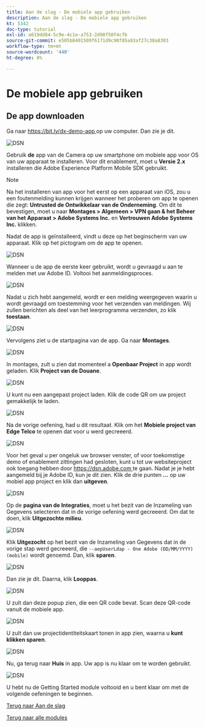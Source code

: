 ```yaml
---
title: Aan de slag - De mobiele app gebruiken
description: Aan de slag - De mobiele app gebruiken
kt: 5342
doc-type: tutorial
exl-id: a619dd84-5c9e-4c1e-a753-2d98f50f4cfb
source-git-commit: e505b8401509f6171d9c98f85a93af27c38a8303
workflow-type: tm+mt
source-wordcount: '440'
ht-degree: 0%

---
```


# De mobiele app gebruiken

## De app downloaden

Ga naar [ https://bit.ly/dx-demo-app ](https://bit.ly/dx-demo-app) op uw computer. Dan zie je dit.

![ DSN ](./images/mobileapp.png)

Gebruik **de** app van de Camera op uw smartphone om mobiele app voor OS van uw apparaat te installeren. Voor dit enablement, moet u **Versie 2.x** installeren die Adobe Experience Platform Mobile SDK gebruikt.

>[!NOTE]
>
>Na het installeren van app voor het eerst op een apparaat van iOS, zou u een foutenmelding kunnen krijgen wanneer het proberen om app te openen die zegt: **Untrusted de Ontwikkelaar van de Onderneming**. Om dit te bevestigen, moet u naar **Montages > Algemeen > VPN gaan &amp; het Beheer van het Apparaat > Adobe Systems Inc.** en **Vertrouwen Adobe Systems Inc.** klikken.

Nadat de app is geïnstalleerd, vindt u deze op het beginscherm van uw apparaat. Klik op het pictogram om de app te openen.

![ DSN ](./images/mobileappn1.png)

Wanneer u de app de eerste keer gebruikt, wordt u gevraagd u aan te melden met uw Adobe ID. Voltooi het aanmeldingsproces.

![ DSN ](./images/mobileappn2.png)

Nadat u zich hebt aangemeld, wordt er een melding weergegeven waarin u wordt gevraagd om toestemming voor het verzenden van meldingen. Wij zullen berichten als deel van het leerprogramma verzenden, zo klik **toestaan**.

![ DSN ](./images/mobileappn3.png)

Vervolgens ziet u de startpagina van de app. Ga naar **Montages**.

![ DSN ](./images/mobileappn4.png)

In montages, zult u zien dat momenteel a **Openbaar Project** in app wordt geladen. Klik **Project van de Douane**.

![ DSN ](./images/mobileappn5.png)

U kunt nu een aangepast project laden. Klik de code QR om uw project gemakkelijk te laden.

![ DSN ](./images/mobileappn6.png)

Na de vorige oefening, had u dit resultaat. Klik om het **Mobiele project van Edge Telco** te openen dat voor u werd gecreeerd.

![ DSN ](./images/dsn5b.png)

Voor het geval u per ongeluk uw browser venster, of voor toekomstige demo of enablement zittingen had gesloten, kunt u tot uw websiteproject ook toegang hebben door [ https://dsn.adobe.com ](https://dsn.adobe.com) te gaan. Nadat je je hebt aangemeld bij je Adobe ID, kun je dit zien. Klik de drie punten **...** op uw mobiel app project en klik dan **uitgeven**.

![ DSN ](./images/web8a.png)

Op de **pagina van de Integraties**, moet u het bezit van de Inzameling van Gegevens selecteren dat in de vorige oefening werd gecreeerd. Om dat te doen, klik **Uitgezochte milieu**.

![ DSN ](./images/web8aa.png)

Klik **Uitgezocht** op het bezit van de Inzameling van Gegevens dat in de vorige stap werd gecreeerd, die `--aepUserLdap - One Adobe (DD/MM/YYYY) (mobile)` wordt genoemd. Dan, klik **sparen**.

![ DSN ](./images/web8b.png)

Dan zie je dit. Daarna, klik **Looppas**.

![ DSN ](./images/web8bb.png)

U zult dan deze popup zien, die een QR code bevat. Scan deze QR-code vanuit de mobiele app.

![ DSN ](./images/web8c.png)

U zult dan uw projectidentiteitskaart tonen in app zien, waarna u **kunt klikken sparen**.

![ DSN ](./images/mobileappn7.png)

Nu, ga terug naar **Huis** in app. Uw app is nu klaar om te worden gebruikt.

![ DSN ](./images/mobileappn8.png)

U hebt nu de Getting Started module voltooid en u bent klaar om met de volgende oefeningen te beginnen.

[Terug naar Aan de slag](./getting-started.md)

[Terug naar alle modules](./../../../overview.md)
